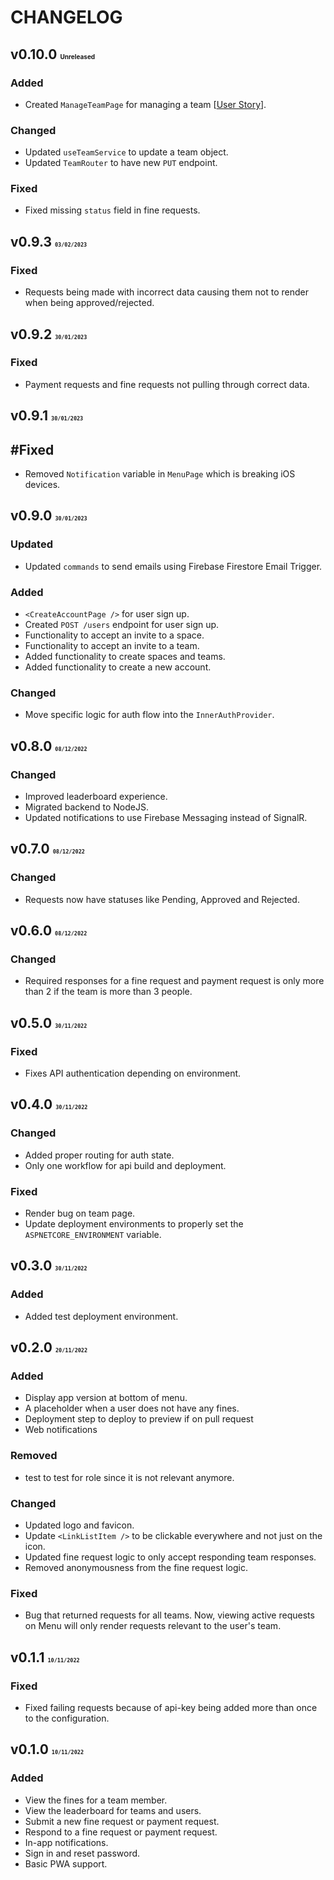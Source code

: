# CHANGELOG

## v0.10.0 <font size=1>Unreleased</font>
### Added
- Created `ManageTeamPage` for managing a team [[User Story](https://www.notion.so/doinfine/Navigate-to-manage-team-page-b8f463e4e4b34517953fe7534d31171e)].

### Changed
- Updated `useTeamService` to update a team object.
- Updated `TeamRouter` to have new `PUT` endpoint. 

### Fixed
- Fixed missing `status` field in fine requests.

## v0.9.3 <font size=1>`03/02/2023`</font>

### Fixed
- Requests being made with incorrect data causing them not to render when being approved/rejected.

## v0.9.2 <font size=1>`30/01/2023`</font>
### Fixed
- Payment requests and fine requests not pulling through correct data.

## v0.9.1 <font size=1>`30/01/2023`</font>
## #Fixed
- Removed `Notification` variable in `MenuPage` which is breaking iOS devices.

## v0.9.0 <font size=1>`30/01/2023`</font>

### Updated
- Updated `commands` to send emails using Firebase Firestore Email Trigger.

### Added
- `<CreateAccountPage />` for user sign up.  
- Created `POST /users` endpoint for user sign up. 
- Functionality to accept an invite to a space.
- Functionality to accept an invite to a team. 
- Added functionality to create spaces and teams.
- Added functionality to create a new account.

### Changed
- Move specific logic for auth flow into the `InnerAuthProvider`. 

## v0.8.0 <font size=1>`08/12/2022`</font>
### Changed
- Improved leaderboard experience.
- Migrated backend to NodeJS. 
- Updated notifications to use Firebase Messaging instead of SignalR.  

## v0.7.0 <font size=1>`08/12/2022`</font>
### Changed
- Requests now have statuses like Pending, Approved and Rejected.

## v0.6.0 <font size=1>`08/12/2022`</font>
### Changed
- Required responses for a fine request and payment request is only more than 2 if the team is more than 3 people.

## v0.5.0 <font size=1>`30/11/2022`</font>
### Fixed
- Fixes API authentication depending on environment.

## v0.4.0 <font size=1>`30/11/2022`</font>
### Changed
- Added proper routing for auth state.
- Only one workflow for api build and deployment.

### Fixed
- Render bug on team page.
- Update deployment environments to properly set the `ASPNETCORE_ENVIRONMENT` variable.

## v0.3.0 <font size=1>`30/11/2022`</font>
### Added
- Added test deployment environment.

## v0.2.0 <font size=1>`20/11/2022`</font>
### Added
- Display app version at bottom of menu.
- A placeholder when a user does not have any fines.
- Deployment step to deploy to preview if on pull request
- Web notifications

### Removed
- <LinkListItem /> test to test for <Link /> role since it is not relevant anymore.

### Changed
- Updated logo and favicon.
- Update `<LinkListItem />` to be clickable everywhere and not just on the icon.
- Updated fine request logic to only accept responding team responses.
- Removed anonymousness from the fine request logic.


### Fixed
- Bug that returned requests for all teams. Now, viewing active requests on Menu will only render requests relevant to the user's team.

## v0.1.1 <font size=1>`10/11/2022`</font>

### Fixed
- Fixed failing requests because of api-key being added more than once to the configuration.

## v0.1.0 <font size=1>`10/11/2022`</font>

### Added
- View the fines for a team member.
- View the leaderboard for teams and users. 
- Submit a new fine request or payment request. 
- Respond to a fine request or payment request.
- In-app notifications.
- Sign in and reset password. 
- Basic PWA support.
